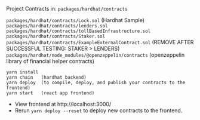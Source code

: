 Project Contracts in: `packages/hardhat/contracts`

`packages/hardhat/contracts/Lock.sol` (Hardhat Sample)
`packages/hardhat/contracts/lenders.sol`
`packages/hardhat/contracts/tollBasedInfrastructure.sol`
`packages/hardhat/contracts/Staker.sol`
`packages/hardhat/contracts/ExampleExternalContract.sol` (REMOVE AFTER SUCCESSFUL TESTING: STAKER > LENDERS)
`packages/hardhat/node_modules/@openzeppelin/contracts` (openzeppelin library of financial helper contracts)

```
yarn install
yarn chain   (hardhat backend)
yarn deploy  (to compile, deploy, and publish your contracts to the frontend)
yarn start   (react app frontend)
```

* View frontend at http://localhost:3000/
* Rerun `yarn deploy --reset` to deploy new contracts to the frontend.